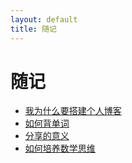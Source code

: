 ```yaml
---
layout: default
title: 随记
---
```


# 随记

- [我为什么要搭建个人博客](/note/blog)
- [如何背单词](/note/word)
- [分享的意义](/note/share)
- [如何培养数学思维](/note/math)